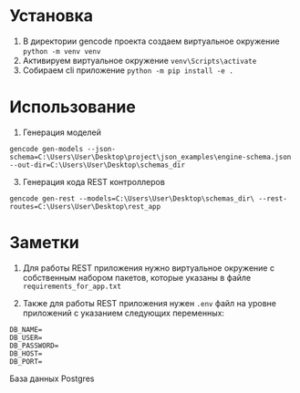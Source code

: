 # Установка
1. В директории gencode проекта создаем виртуальное окружение
`python -m venv venv`
2. Активируем виртуальное окружение
`venv\Scripts\activate`
3. Собираем cli приложение
`python -m pip install -e .`

# Использование
1. Генерация моделей
```
gencode gen-models --json-schema=C:\Users\User\Desktop\project\json_examples\engine-schema.json --out-dir=C:\Users\User\Desktop\schemas_dir
```

3. Генерация кода REST контроллеров
```
gencode gen-rest --models=C:\Users\User\Desktop\schemas_dir\ --rest-routes=C:\Users\User\Desktop\rest_app
```

# Заметки
1. Для работы REST приложения нужно виртуальное окружение с собственным набором пакетов, которые указаны в файле `requirements_for_app.txt`

2. Также для работы REST приложения нужен `.env` файл на уровне приложений с указанием следующих переменных:
```
DB_NAME=
DB_USER=
DB_PASSWORD=
DB_HOST=
DB_PORT=
```
База данных Postgres
